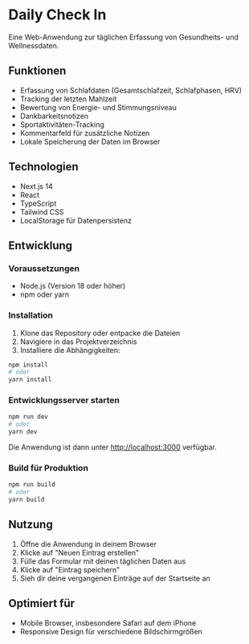 # Daily Check In

Eine Web-Anwendung zur täglichen Erfassung von Gesundheits- und Wellnessdaten.

## Funktionen

- Erfassung von Schlafdaten (Gesamtschlafzeit, Schlafphasen, HRV)
- Tracking der letzten Mahlzeit
- Bewertung von Energie- und Stimmungsniveau
- Dankbarkeitsnotizen
- Sportaktivitäten-Tracking
- Kommentarfeld für zusätzliche Notizen
- Lokale Speicherung der Daten im Browser

## Technologien

- Next.js 14
- React
- TypeScript
- Tailwind CSS
- LocalStorage für Datenpersistenz

## Entwicklung

### Voraussetzungen

- Node.js (Version 18 oder höher)
- npm oder yarn

### Installation

1. Klone das Repository oder entpacke die Dateien
2. Navigiere in das Projektverzeichnis
3. Installiere die Abhängigkeiten:

```bash
npm install
# oder
yarn install
```

### Entwicklungsserver starten

```bash
npm run dev
# oder
yarn dev
```

Die Anwendung ist dann unter [http://localhost:3000](http://localhost:3000) verfügbar.

### Build für Produktion

```bash
npm run build
# oder
yarn build
```

## Nutzung

1. Öffne die Anwendung in deinem Browser
2. Klicke auf "Neuen Eintrag erstellen"
3. Fülle das Formular mit deinen täglichen Daten aus
4. Klicke auf "Eintrag speichern"
5. Sieh dir deine vergangenen Einträge auf der Startseite an

## Optimiert für

- Mobile Browser, insbesondere Safari auf dem iPhone
- Responsive Design für verschiedene Bildschirmgrößen
